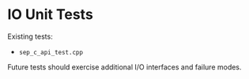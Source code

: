 # IO Unit Tests

Existing tests:
- `sep_c_api_test.cpp`

Future tests should exercise additional I/O interfaces and failure modes.

